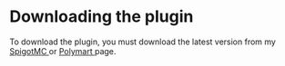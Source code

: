 # Downloading the plugin

To download the plugin, you must download the latest version from my [SpigotMC ](https://www.spigotmc.org/resources/zangeltags-mysql-mariadb-support-%E2%9C%85-multi-server.102952/)or [Polymart ](https://polymart.org/resource/zangeltags-mysql-amp-sqlite.2595)page.
